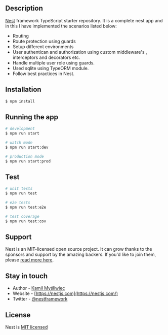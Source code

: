 ## Description

[Nest](https://github.com/nestjs/nest) framework TypeScript starter repository.
It is  a complete nest app and in this I have implemented the scenarios listed below:
 - Routing
 - Route protection using guards
 - Setup different environments
 - User authentican and authorization using custom middleware's , interceptors and decorators etc.
 - Handle multiple user role using guards.
 - Used sqlite using TypeORM module.
 - Follow best practices in Nest.

## Installation

```bash
$ npm install
```

## Running the app

```bash
# development
$ npm run start

# watch mode
$ npm run start:dev

# production mode
$ npm run start:prod
```

## Test

```bash
# unit tests
$ npm run test

# e2e tests
$ npm run test:e2e

# test coverage
$ npm run test:cov
```

## Support

Nest is an MIT-licensed open source project. It can grow thanks to the sponsors and support by the amazing backers. If you'd like to join them, please [read more here](https://docs.nestjs.com/support).

## Stay in touch

- Author - [Kamil Myśliwiec](https://kamilmysliwiec.com)
- Website - [https://nestjs.com](https://nestjs.com/)
- Twitter - [@nestframework](https://twitter.com/nestframework)

## License

Nest is [MIT licensed](LICENSE)



